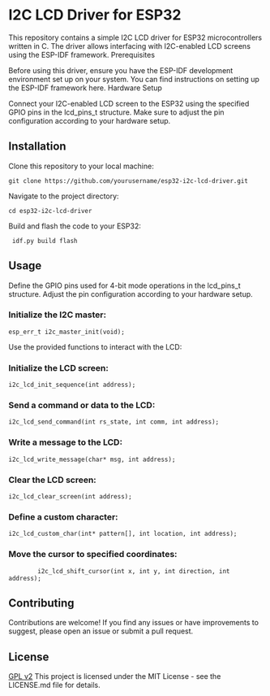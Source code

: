 # I2C LCD Driver for ESP32

This repository contains a simple I2C LCD driver for ESP32 microcontrollers written in C. The driver allows interfacing with I2C-enabled LCD screens using the ESP-IDF framework.
Prerequisites

Before using this driver, ensure you have the ESP-IDF development environment set up on your system. You can find instructions on setting up the ESP-IDF framework here.
Hardware Setup

Connect your I2C-enabled LCD screen to the ESP32 using the specified GPIO pins in the lcd_pins_t structure. Make sure to adjust the pin configuration according to your hardware setup.
## Installation

Clone this repository to your local machine:

``` git clone https://github.com/yourusername/esp32-i2c-lcd-driver.git ```

Navigate to the project directory:

```cd esp32-i2c-lcd-driver ```

Build and flash the code to your ESP32:

  ```  idf.py build flash ```

## Usage

Define the GPIO pins used for 4-bit mode operations in the lcd_pins_t structure. Adjust the pin configuration according to your hardware setup.

### Initialize the I2C master:


```
esp_err_t i2c_master_init(void);
```
Use the provided functions to interact with the LCD:

### Initialize the LCD screen:

```
i2c_lcd_init_sequence(int address);
```
### Send a command or data to the LCD:
```
i2c_lcd_send_command(int rs_state, int comm, int address);
```
### Write a message to the LCD:
```
i2c_lcd_write_message(char* msg, int address);
```
### Clear the LCD screen:
```
i2c_lcd_clear_screen(int address);
```
### Define a custom character:
```
i2c_lcd_custom_char(int* pattern[], int location, int address);
```
### Move the cursor to specified coordinates:
```
        i2c_lcd_shift_cursor(int x, int y, int direction, int address);
```
## Contributing

Contributions are welcome! If you find any issues or have improvements to suggest, please open an issue or submit a pull request.
## License
[GPL v2](https://www.gnu.org/licenses/old-licenses/gpl-2.0.txt)
This project is licensed under the MIT License - see the LICENSE.md file for details.
